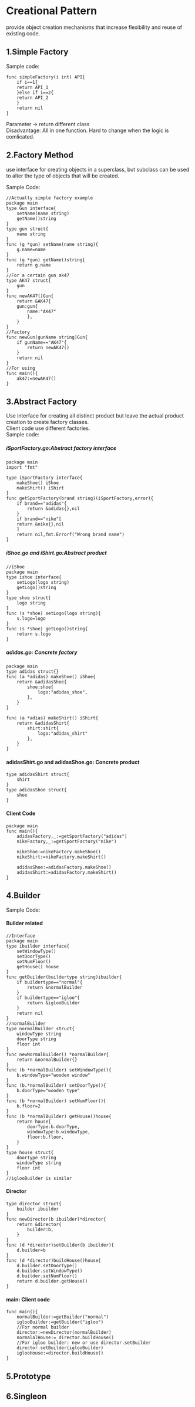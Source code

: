 # Creational Pattern
provide object creation mechanisms that increase flexibility and reuse of existing code.
## 1.Simple Factory
Sample code:
```Golang
func simpleFactory(i int) API{
	if i==1{
	return API_1
	}else if i==2{
	return API_2
	}
	return nil
}
```
Parameter -> return different class
<br>
Disadvantage: All in one function. Hard to change when the logic is comlicated.

## 2.Factory Method
use interface for creating objects in a superclass, but subclass can be used to alter the type of objects that will be created.<br>

Sample Code:
```Golang
//Actually simple factory example
package main
type Gun interface{
	setName(name string)
	getName()string 
}
type gun struct{
	name string
}
func (g *gun) setName(name string){
	g.name=name
}
func (g *gun) getName()string{
	return g.name
}
//For a certain gun ak47
type AK47 struct{
	gun
}
func newAK47()Gun{
	return &AK47{
	gun:gun{
		name:"AK47"
		},
	}
}
//Factory
func newGun(gunName string)Gun{
	if gunName=="AK47"{
		return newAK47()
	}
	return nil
}
//For using
func main(){
	ak47:=newAK47()
}
```

## 3.Abstract Factory
Use interface for creating all distinct product but leave the actual product creation to create factory classes.<br>
Client code use different factories.<br>
Sample code:<br>
##### iSportFactory.go:Abstract factory interface
```Golang
package main
import "fmt"

type iSportFactory interface{
	makeShoe() iShoe
	makeShirt() iShirt
}
func getSportFactory(brand string)(iSportFactory,error){
	if brand=="adidas"{
		return &adidas{},nil
	}
	if brand=="nike"[
	return &nike{},nil
	]
	return nil,fmt.Errorf("Wrong brand name")
}
```
##### iShoe.go and iShirt.go:Abstract product
```Golang
//iShoe
package main
type ishoe interface{
	setLogo(logo string)
	getLogo()string
}
type shoe struct{
	logo string
}
func (s *shoe) setLogo(logo string){
	s.logo=logo
}
func (s *shoe) getLogo()string{
	return s.logo
}
```
##### adidas.go: Concrete factory
```Golang
package main
type adidas struct{}
func (a *adidas) makeShoe() iShoe{
	return &adidasShoe{
		shoe:shoe{
			logo:"adidas_shoe",
		},
	}
}

func (a *adias) makeShirt() iShirt{
	return &adidasShirt{
		shirt:shirt{
			logo:"adidas_shirt"
		},
	}
}
```
#### adidasShirt.go and adidasShoe.go: Concrete product
```Golang
type adidasShirt struct{
	shirt
}
type adidasShoe struct{
	shoe
}
```
#### Client Code
```Golang
package main
func main(){
	adidasFactory,_:=getSportFactory("adidas")
	nikeFactory,_:=getSportFactory("nike")

	nikeShoe:=nikeFactory.makeShoe()
	nikeShirt:=nikeFactory.makeShirt()

	adidasShoe:=adidasFactory.makeShoe()
	adidasShirt:=adidasFactory.makeShirt()
}
```
## 4.Builder
Sample Code:
#### Builder related
```Golang
//Interface 
package main
type ibuilder interface{
	setWindowType()
	setDoorType()
	setNumFloor()
	getHouse() house
}
func getBuilder(buildertype string)ibuilder{
	if buildertype=="normal"{
		return &normalBuilder
	}
	if buildertype=="igloo"{
		return &iglooBuilder
	}
	return nil
}
//normalBuilder
type normalBuilder struct{
	windowType string
	doorType string
	floor int
}
func newNormalBuilder() *normalBuilder{
	return &normalBuilder{}
}
func (b *normalBuilder) setWindowType(){
	b.windowType="wooden window"
}
func (b.*normalBuilder) setDoorType(){
	b.doorType="wooden type"
}
func (b *normalBuilder) setNumFloor(){
	b.floor=2
}
func (b *normalBuilder) getHouse()house{
	return house{
		doorType:b.doorType,
		windowType:b.windowType,
		floor:b.floor,
	}
}
type house struct{
	doorType string
	windowType string
	floor int
}
//iglooBuilder is similar
```
#### Director
```Golang
type director struct{
	builder ibuilder
}
func newDirector(b ibuilder)*director{
	return &director{
		builder:b,
	}
}
func (d *director)setBuilder(b ibuilder){
	d.builder=b
}
func (d *director)buildHouse()house{
	d.builder.setDoorType()
	d.builder.setWindowType()
	d.builder.setNumFloor()
	return d.builder.getHouse()
}
```
#### main: Client code
```Golang 
func main(){
	normalBuilder:=getBuilder("normal")
	iglooBuilder:=getBuilder("igloo")
	//For normal builder 
	director:=newDirector(normalBuilder)
	normalalHouse:= director.buildHouse()
	//For igloo builder: new or use director.setBuilder
	director.setBuilder(iglooBuilder)
	iglooHouse:=director.buildHouse()
}
```
## 5.Prototype

## 6.Singleon 
